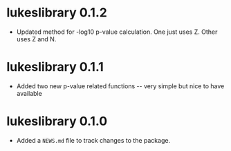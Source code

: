 # lukeslibrary 0.1.2

* Updated method for -log10 p-value calculation. One just uses Z. Other uses Z and N.

# lukeslibrary 0.1.1

* Added two new p-value related functions -- very simple but nice to have available

# lukeslibrary 0.1.0

* Added a `NEWS.md` file to track changes to the package.

